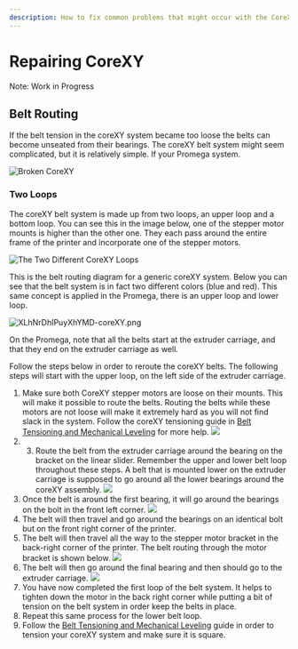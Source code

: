 ```yaml
---
description: How to fix common problems that might occur with the CoreXY.
---
```


# Repairing CoreXY

Note: Work in Progress

## Belt Routing

If the belt tension in the coreXY system became too loose the belts can become unseated from their bearings. The coreXY belt system might seem complicated, but it is relatively simple. If your Promega system.

![Broken CoreXY](../.gitbook/assets/du9oh3djff1wxgft-brokencorexy.jpg)

### Two Loops

The coreXY belt system is made up from two loops, an upper loop and a bottom loop. You can see this in the image below, one of the stepper motor mounts is higher than the other one. They each pass around the entire frame of the printer and incorporate one of the stepper motors.

![The Two Different CoreXY Loops](../.gitbook/assets/ucqjbgzgcby7c8vt-twoloops.jpg)

This is the belt routing diagram for a generic coreXY system. Below you can see that the belt system is in fact two different colors \(blue and red\). This same concept is applied in the Promega, there is an upper loop and lower loop.

![XLhNrDhIPuyXhYMD-coreXY.png](../.gitbook/assets/xlhnrdhipuyxhymd-corexy.png)

On the Promega, note that all the belts start at the extruder carriage, and that they end on the extruder carriage as well.

Follow the steps below in order to reroute the coreXY belts. The following steps will start with the upper loop, on the left side of the extruder carriage.

1. Make sure both CoreXY stepper motors are loose on their mounts. This will make it possible to route the belts. Routing the belts while these motors are not loose will make it extremely hard as you will not find slack in the system. Follow the coreXY tensioning guide in [Belt Tensioning and Mechanical Leveling](../maintenance-guides/belt-tensioning-and-mechanical-leveling.md#corexy-assembly) for more help.  ![](../.gitbook/assets/thatsoneloosemotor.gif) 
2. 3. Route the belt from the extruder carriage around the bearing on the bracket on the linear slider. Remember the upper and lower belt loop throughout these steps. A belt that is mounted lower on the extruder carriage is supposed to go around all the lower bearings around the coreXY assembly.  ![](../.gitbook/assets/beltaroundbearing.jpg) 
4. Once the belt is around the first bearing, it will go around the bearings on the bolt in the front left corner.  ![](../.gitbook/assets/beltthroughsecondbearing.jpg) 
5. The belt will then travel and go around the bearings on an identical bolt but on the front right corner of the printer.
6. The belt will then travel all the way to the stepper motor bracket in the back-right corner of the printer. The belt routing through the motor bracket is shown below.  ![](../.gitbook/assets/beltaroundbackrightextruderbracket.jpg) 
7. The belt will then go around the final bearing and then should go to the extruder carriage.  ![](../.gitbook/assets/finalbearingupperloop.jpg) 
8. You have now completed the first loop of  the belt system. It helps to tighten down the motor in the back right corner while putting a bit of tension on the belt system in order keep the belts in place.
9. Repeat this same process for the lower belt loop.
10. Follow the [Belt Tensioning and Mechanical Leveling](../maintenance-guides/belt-tensioning-and-mechanical-leveling.md#corexy-assembly) guide in order to tension your coreXY system and make sure it is square.



